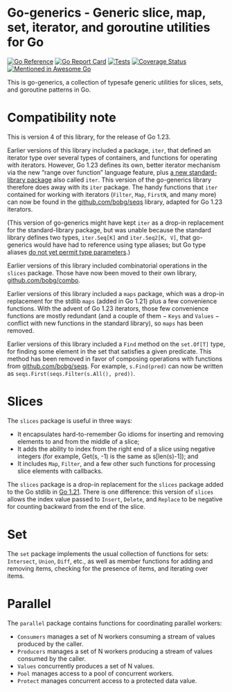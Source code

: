 # Go-generics - Generic slice, map, set, iterator, and goroutine utilities for Go

[![Go Reference](https://pkg.go.dev/badge/github.com/bobg/go-generics/v4.svg)](https://pkg.go.dev/github.com/bobg/go-generics/v4)
[![Go Report Card](https://goreportcard.com/badge/github.com/bobg/go-generics/v4)](https://goreportcard.com/report/github.com/bobg/go-generics/v4)
[![Tests](https://github.com/bobg/go-generics/actions/workflows/go.yml/badge.svg)](https://github.com/bobg/go-generics/actions/workflows/go.yml)
[![Coverage Status](https://coveralls.io/repos/github/bobg/go-generics/badge.svg?branch=master)](https://coveralls.io/github/bobg/go-generics?branch=master)
[![Mentioned in Awesome Go](https://awesome.re/mentioned-badge.svg)](https://github.com/avelino/awesome-go)

This is go-generics,
a collection of typesafe generic utilities
for slices, sets, and goroutine patterns in Go.

# Compatibility note

This is version 4 of this library,
for the release of Go 1.23.

Earlier versions of this library included a package,
`iter`,
that defined an iterator type over several types of containers,
and functions for operating with iterators.
However, Go 1.23 defines its own, better iterator mechanism
via the new “range over function” language feature,
plus [a new standard-library package](https://pkg.go.dev/iter) also called `iter`.
This version of the go-generics library therefore does away with its `iter` package.
The handy functions that `iter` contained for working with iterators
(`Filter`, `Map`, `FirstN`, and many more)
can now be found in the [github.com/bobg/seqs](https://pkg.go.dev/github.com/bobg/seqs) library,
adapted for Go 1.23 iterators.

(This version of go-generics might have kept `iter` as a drop-in replacement for the standard-library package,
but was unable because the standard library defines two types,
`iter.Seq[K]` and `iter.Seq2[K, V]`,
that go-generics would have had to reference using type aliases;
but Go type aliases [do not yet permit type parameters](https://github.com/golang/go/issues/46477#issuecomment-2101270785).)

Earlier versions of this library included combinatorial operations in the `slices` package.
Those have now been moved to their own library,
[github.com/bobg/combo](https://pkg.go.dev/github.com/bobg/combo).

Earlier versions of this library included a `maps` package,
which was a drop-in replacement for the stdlib `maps`
(added in Go 1.21)
plus a few convenience functions.
With the advent of Go 1.23 iterators,
those few convenience functions are mostly redundant
(and a couple of them − `Keys` and `Values` − conflict with new functions in the standard library),
so `maps` has been removed.

Earlier versions of this library included a `Find` method on the `set.Of[T]` type,
for finding some element in the set that satisfies a given predicate.
This method has been removed in favor of composing operations with functions from [github.com/bobg/seqs](https://pkg.go.dev/github.com/bobg/seqs).
For example, `s.Find(pred)` can now be written as `seqs.First(seqs.Filter(s.All(), pred))`.

# Slices

The `slices` package is useful in three ways:

- It encapsulates hard-to-remember Go idioms for inserting and removing elements to and from the middle of a slice;
- It adds the ability to index from the right end of a slice using negative integers
  (for example, Get(s, -1) is the same as s[len(s)-1]); and
- It includes `Map`, `Filter`, and a few other such functions
  for processing slice elements with callbacks.

The `slices` package is a drop-in replacement
for the `slices` package
added to the Go stdlib
in [Go 1.21](https://go.dev/doc/go1.21#slices).
There is one difference:
this version of `slices`
allows the index value passed to `Insert`, `Delete`, and `Replace`
to be negative for counting backward from the end of the slice.

# Set

The `set` package implements the usual collection of functions for sets:
`Intersect`, `Union`, `Diff`, etc.,
as well as member functions for adding and removing items,
checking for the presence of items,
and iterating over items.

# Parallel

The `parallel` package contains functions for coordinating parallel workers:

- `Consumers` manages a set of N workers consuming a stream of values produced by the caller.
- `Producers` manages a set of N workers producing a stream of values consumed by the caller.
- `Values` concurrently produces a set of N values.
- `Pool` manages access to a pool of concurrent workers.
- `Protect` manages concurrent access to a protected data value.
